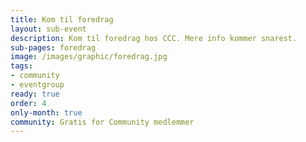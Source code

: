 ```yaml
---
title: Kom til foredrag
layout: sub-event
description: Kom til foredrag hos CCC. Mere info kommer snarest.
sub-pages: foredrag
image: /images/graphic/foredrag.jpg
tags:
- community
- eventgroup
ready: true
order: 4
only-month: true
community: Gratis for Community medlemmer
---
```


